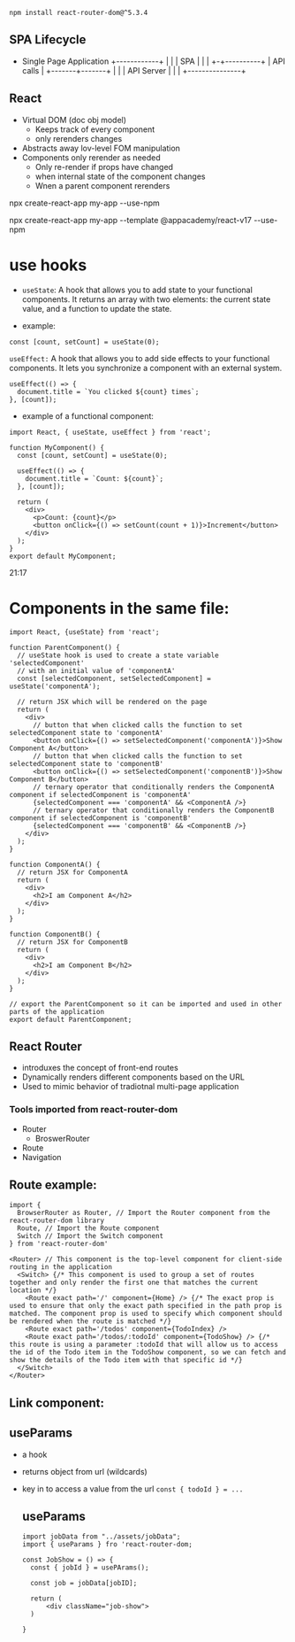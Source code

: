 `npm install react-router-dom@^5.3.4`

## SPA Lifecycle

- Single Page Application
  +------------+
  | |
  | SPA |
  | |
  +-+----------+
  | API calls
  |
  +-------+-------+
  | |
  | API Server |
  | |
  +---------------+

## React

- Virtual DOM (doc obj model)
  - Keeps track of every component
  - only rerenders changes
- Abstracts away lov-level FOM manipulation
- Components only rerender as needed
  - Only re-render if props have changed
  - when internal state of the component changes
  - Wnen a parent component rerenders

npx create-react-app my-app --use-npm

npx create-react-app my-app --template @appacademy/react-v17 --use-npm

# use hooks

- `useState`: A hook that allows you to add state to your functional components. It returns an array with two elements: the current state value, and a function to update the state.

* example:

```
const [count, setCount] = useState(0);
```

`useEffect:` A hook that allows you to add side effects to your functional components. It lets you synchronize a component with an external system.

```
useEffect(() => {
  document.title = `You clicked ${count} times`;
}, [count]);

```

- example of a functional component:

```
import React, { useState, useEffect } from 'react';

function MyComponent() {
  const [count, setCount] = useState(0);

  useEffect(() => {
    document.title = `Count: ${count}`;
  }, [count]);

  return (
    <div>
      <p>Count: {count}</p>
      <button onClick={() => setCount(count + 1)}>Increment</button>
    </div>
  );
}
export default MyComponent;

```

21:17

# Components in the same file:

```
import React, {useState} from 'react';

function ParentComponent() {
  // useState hook is used to create a state variable 'selectedComponent'
  // with an initial value of 'componentA'
  const [selectedComponent, setSelectedComponent] = useState('componentA');

  // return JSX which will be rendered on the page
  return (
    <div>
      // button that when clicked calls the function to set selectedComponent state to 'componentA'
      <button onClick={() => setSelectedComponent('componentA')}>Show Component A</button>
      // button that when clicked calls the function to set selectedComponent state to 'componentB'
      <button onClick={() => setSelectedComponent('componentB')}>Show Component B</button>
      // ternary operator that conditionally renders the ComponentA component if selectedComponent is 'componentA'
      {selectedComponent === 'componentA' && <ComponentA />}
      // ternary operator that conditionally renders the ComponentB component if selectedComponent is 'componentB'
      {selectedComponent === 'componentB' && <ComponentB />}
    </div>
  );
}

function ComponentA() {
  // return JSX for ComponentA
  return (
    <div>
      <h2>I am Component A</h2>
    </div>
  );
}

function ComponentB() {
  // return JSX for ComponentB
  return (
    <div>
      <h2>I am Component B</h2>
    </div>
  );
}

// export the ParentComponent so it can be imported and used in other parts of the application
export default ParentComponent;

```

## React Router

- introduxes the concept of front-end routes
- Dynamically renders different components based on the URL
- Used to mimic behavior of tradiotnal multi-page application

### Tools imported from react-router-dom

- Router
  - BroswerRouter
- Route
- Navigation

## Route example:

```
import {
  BrowserRouter as Router, // Import the Router component from the react-router-dom library
  Route, // Import the Route component
  Switch // Import the Switch component
} from 'react-router-dom'

<Router> // This component is the top-level component for client-side routing in the application
  <Switch> {/* This component is used to group a set of routes together and only render the first one that matches the current location */}
    <Route exact path='/' component={Home} /> {/* The exact prop is used to ensure that only the exact path specified in the path prop is matched. The component prop is used to specify which component should be rendered when the route is matched */}
    <Route exact path='/todos' component={TodoIndex} />
    <Route exact path='/todos/:todoId' component={TodoShow} /> {/* this route is using a parameter :todoId that will allow us to access the id of the Todo item in the TodoShow component, so we can fetch and show the details of the Todo item with that specific id */}
  </Switch>
</Router>

```

## Link component:

## useParams

- a hook
- returns object from url (wildcards)
- key in to access a value from the url
  `const { todoId } = ...`

  ## useParams

  ```
  import jobData from "../assets/jobData";
  import { useParams } fro 'react-router-dom;

  const JobShow = () => {
    const { jobId } = usePArams();

    const job = jobData[jobID];

    return (
        <div className="job-show">
    )

  }
  ```
